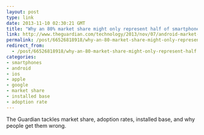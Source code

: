 ```yaml
---
layout: post
type: link
date: 2013-11-10 02:30:21 GMT
title: "Why an 80% market share might only represent half of smartphone users"
link: http://www.theguardian.com/technology/2013/nov/07/android-market-share-smartphone-users-google-apple
permalink: /post/66526818918/why-an-80-market-share-might-only-represent-half
redirect_from: 
  - /post/66526818918/why-an-80-market-share-might-only-represent-half
categories:
- smartphones
- android
- ios
- apple
- google
- market share
- installed base
- adoption rate
---
```

<p>The Guardian tackles market share, adoption rates, installed base, and why people get them wrong.</p>